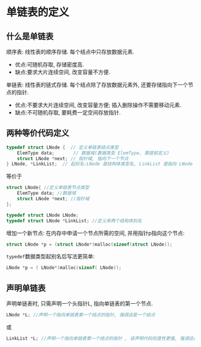 # 单链表的定义

## 什么是单链表

顺序表: 线性表的顺序存储. 每个结点中只存放数据元素.

- 优点:可随机存取, 存储密度高.
- 缺点:要求大片连续空间, 改变容量不方便.

单链表: 线性表的链式存储. 每个结点除了存放数据元素外, 还要存储指向下一个节点的指针.

- 优点:不要求大片连续空间, 改变容量方便; 插入删除操作不需要移动元素.
- 缺点:不可随机存取, 要耗费一定空间存放指针.

## 两种等价代码定义

```c
typedef struct LNode {  // 定义单链表结点类型
	ElemType data;       // 数据域(数据类型 ElemType, 需提前定义)
	struct LNode *next; // 指针域, 指向下一个节点
} LNode, *LinkList;  // 起别名:LNode 是结构体类型名, LinkList 是指向 LNode 的指针类型 //未声明变量, 只是起别名作用

```

等价于

```c
struct LNode{ //定义单链表节点类型
	ElemType data; //数据域
	struct LNode *next; //指针域
};

typedef struct LNode LNode;
typedef struct LNode *LinkList; //定义来两个结构体别名
```

增加一个新节点: 在内存中申请一个节点所需的空间, 并用指针p指向这个节点:

```c
struct LNode *p = (struct LNode*)malloc(sizeof(struct LNode));
```

`typedef`数据类型起别名后写法更简单:

```c
LNode *p = ( LNode*)malloc(sizeof( LNode));
```

## 声明单链表

声明单链表时, 只需声明一个头指针L, 指向单链表的第一个节点.

```c
LNode *L; //声明一个指向单链表第一个结点的指针, 强调这是一个结点
```

或

```c
LinkList *L; //声明一个指向单链表第一个结点的指针 , 该声明代码刻度性更强, 强调这是一个单链表
```
